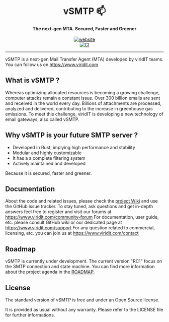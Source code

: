 <h1 align="center">vSMTP 📫</h1>
<div align="center">
  <strong>
    The next-gen MTA. Secured, Faster and Greener
  </strong>
</div>

<br />

<div align="center">
  <a href="https://www.viridit.com">
    <img src="https://img.shields.io/badge/visit-website-green"
      alt="website" />
  </a>
</div>

<div align="center">
  <a href="https://github.com/viridIT/vSMTP/actions/workflows/ci.yaml">
    <img src="https://github.com/viridIT/vSMTP/actions/workflows/ci.yaml/badge.svg?branch=rc-01"
      alt="CI" />
  </a>
</div>

---

vSMTP is a next-gen Mail Transfer Agent (MTA) developed by viridIT teams.
You can follow us on <https://www.viridit.com>

## What is vSMTP ?

Whereas optimizing allocated resources is becoming a growing challenge, computer attacks remain a constant issue.
Over 300 billion emails are sent and received in the world every day. Billions of attachments are processed, analyzed and delivered, contributing to the increase in greenhouse gas emissions.
To meet this challenge, viridIT is developing a new technology of email gateways, also called vSMTP.

## Why vSMTP is your future SMTP server ?

- Developed in Rust, implying high performance and stability
- Modular and highly customizable
- It has a a complete filtering system
- Actively maintained and developed

Because it is secured, faster and greener.

## Documentation

About the code and related issues, please check the [project Wiki](https://github.com/viridIT/vSMTP/wiki) and use the GitHub issue tracker.
To stay tuned, ask questions and get in-depth answers feel free to register and visit our forums at <https://www.viridit.com/community-forum>
For documentation, user guide, etc. please consult GitHub wiki or our dedicated page at <https://www.viridit.com/support>
For any question related to commercial, licensing, etc. you can join us at <https://www.viridit.com/contact>

## Roadmap

vSMTP is currently under development. The current version "RC1" focus on the SMTP connection and state machine. You can find more information about the project agenda in the [ROADMAP](https://github.com/viridIT/vSMTP/blob/main/ROADMAP.md).

## License

The standard version of vSMTP is free and under an Open Source license.

It is provided as usual without any warranty.
Please refer to the LICENSE file for further informations.
